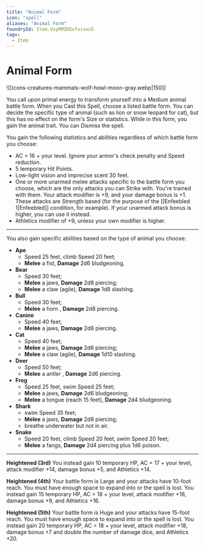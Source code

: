 ```yaml
---
title: "Animal Form"
icon: "spell"
aliases: "Animal Form"
foundryId: Item.VoyMMZKEofvixxu5
tags:
  - Item
---
```


# Animal Form
![[icons-creatures-mammals-wolf-howl-moon-gray.webp|150]]

You call upon primal energy to transform yourself into a Medium animal battle form. When you Cast this Spell, choose a listed battle form. You can decide the specific type of animal (such as lion or snow leopard for cat), but this has no effect on the form's Size or statistics. While in this form, you gain the animal trait. You can Dismiss the spell.

You gain the following statistics and abilities regardless of which battle form you choose:

*   AC = 16 + your level. Ignore your armor's check penalty and Speed reduction.
*   5 temporary Hit Points.
*   Low-light vision and imprecise scent 30 feet.
*   One or more unarmed melee attacks specific to the battle form you choose, which are the only attacks you can Strike with. You're trained with them. Your attack modifier is +9, and your damage bonus is +1. These attacks are Strength based (for the purpose of the [[Enfeebled 1|Enfeebled]] condition, for example). If your unarmed attack bonus is higher, you can use it instead.
*   Athletics modifier of +9, unless your own modifier is higher.

* * *

You also gain specific abilities based on the type of animal you choose:

*   **Ape**
    *   Speed 25 feet, climb Speed 20 feet;
    *   **Melee** a fist, **Damage** 2d6 bludgeoning.
*   **Bear**
    *   Speed 30 feet;
    *   **Melee** a jaws, **Damage** 2d8 piercing;
    *   **Melee** a claw (agile), **Damage** 1d8 slashing.
*   **Bull**
    *   Speed 30 feet;
    *   **Melee** a horn , **Damage** 2d8 piercing.
*   **Canine**
    *   Speed 40 feet;
    *   **Melee** a jaws, **Damage** 2d8 piercing.
*   **Cat**
    *   Speed 40 feet;
    *   **Melee** a jaws, **Damage** 2d6 piercing;
    *   **Melee** a claw (agile), **Damage** 1d10 slashing.
*   **Deer**
    *   Speed 50 feet;
    *   **Melee** a antler , **Damage** 2d6 piercing.
*   **Frog**
    *   Speed 25 feet, swim Speed 25 feet;
    *   **Melee** a jaws, **Damage** 2d6 bludgeoning;
    *   **Melee** a tongue (reach 15 feet), **Damage** 2d4 bludgeoning.
*   **Shark**
    *   swim Speed 35 feet;
    *   **Melee** a jaws, **Damage** 2d8 piercing;
    *   breathe underwater but not in air.
*   **Snake**
    *   Speed 20 feet, climb Speed 20 feet, swim Speed 20 feet;
    *   **Melee** a fangs, **Damage** 2d4 piercing plus 1d6 poison.

* * *

**Heightened (3rd)** You instead gain 10 temporary HP, AC = 17 + your level, attack modifier +14, damage bonus +5, and Athletics +14.

**Heightened (4th)** Your battle form is Large and your attacks have 10-foot reach. You must have enough space to expand into or the spell is lost. You instead gain 15 temporary HP, AC = 18 + your level, attack modifier +16, damage bonus +9, and Athletics +16.

**Heightened (5th)** Your battle form is Huge and your attacks have 15-foot reach. You must have enough space to expand into or the spell is lost. You instead gain 20 temporary HP, AC = 18 + your level, attack modifier +18, damage bonus +7 and double the number of damage dice, and Athletics +20.
